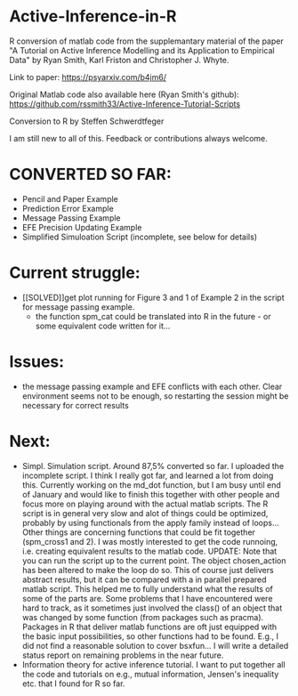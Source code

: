 # Active-Inference-in-R

 R conversion of matlab code from the supplemantary material
 of the paper "A Tutorial on Active Inference Modelling and its Application to Empirical Data" 
 by Ryan Smith, Karl Friston and Christopher J. Whyte.

 Link to paper: https://psyarxiv.com/b4jm6/
 
 Original Matlab code also available here (Ryan Smith's github):  https://github.com/rssmith33/Active-Inference-Tutorial-Scripts

 Conversion to R by Steffen Schwerdtfeger

 I am still new to all of this. Feedback or contributions always welcome.
 
 
# CONVERTED SO FAR:

- Pencil and Paper Example
- Prediction Error Example
- Message Passing Example
- EFE Precision Updating Example 
- Simplified Simuloation Script (incomplete, see below for details)

# Current struggle: 
 - [[SOLVED]]get plot running for Figure 3 and 1 of Example 2 in the script for message passing example. 
      - the function spm_cat could be translated into R in the future - or some equivalent code written for it... 

# Issues:
- the message passing example and EFE conflicts with each other. Clear environment seems not to be enough, so restarting the 
  session might be necessary for correct results

# Next:
- Simpl. Simulation script. Around 87,5% converted so far. I uploaded the incomplete script. I think I really got far, and
  learned a lot from doing this. Currently working on the md_dot function, but I am busy until end of January and would like 
  to finish this together with other people and focus more on playing around with the actual matlab scripts. 
  The R script is in general very slow and alot of things could be optimized, probably by using functionals from the apply family
  instead of loops... Other things are concerning functions that could be fit together (spm_cross1 and 2). I was mostly interested 
  to get the code runnoing, i.e. creating equivalent results to the matlab code. 
  UPDATE: Note that you can run the script up to the current point. The object chosen_action has been altered to make the loop do so. 
  This of course just delivers abstract results, but it can be compared with a in parallel prepared matlab script. This helped me
  to fully understand what the results of some of the parts are. Some problems that I have encountered were hard to track, as it sometimes
  just involved the class() of an object that was changed by some function (from packages such as pracma). Packages in R that deliver 
  matlab functions are oft just equipped with the basic input possibilities, so other functions had to be found. E.g., I did not find a 
  reasonable solution to cover bsxfun... I will write a detailed status report on remaining problems in the near future.
- Information theory for active inference tutorial. I want to put together all the code and tutorials on e.g., mutual information,
  Jensen's inequality etc. that I found for R so far. 
